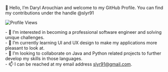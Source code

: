 👋 Hello, I’m Daryl Arouchian and welcome to my GitHub Profile. You can find my contributions under the handle @slyr91
<p align="left">
  <img src="https://gpvc.arturio.dev/slyr91" alt="Profile Views">
</p>
- 👀 I’m interested in becoming a professional software engineer and solving unique challenges.</br>
- 🌱 I’m currently learning UI and UX design to make my applications more pleasant to look at.</br>
- 💞️ I’m looking to collaborate on Java and Python related projects to further develop my skills in those languages.</br>
- 📫 I can be reached at my email address <a href="mailto:slyr91@gmail.com">slyr91@gmail.com</a>.</br>

<!---
slyr91/slyr91 is a ✨ special ✨ repository because its `README.md` (this file) appears on your GitHub profile.
You can click the Preview link to take a look at your changes.
--->
